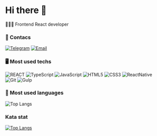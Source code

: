 # Hi there 👋
🧑🏽‍💻 Frontend React developer 

### 📲 Contacs
[![Telegram](https://img.shields.io/badge/Telegram-%2326A5E4.svg?style=flat&logo=Telegram&logoColor=white)](https://t.me/vic_karasev)
[![Email](https://img.shields.io/badge/Email-%23000000.svg?style=flat&logo=gmail)](mailto:work@victorkarasev.ru)

### 🖥️ Most used techs
![REACT](https://img.shields.io/badge/REACT-%2361DAFB.svg?style=for-the-badge&logo=react&logoColor=black) 
![TypeScript](https://img.shields.io/badge/typescript-%23007ACC.svg?style=for-the-badge&logo=typescript&logoColor=white) 
![JavaScript](https://img.shields.io/badge/javascript-%23323330.svg?style=for-the-badge&logo=javascript&logoColor=%23F7DF1E) 
![HTML5](https://img.shields.io/badge/html5-%23E34F26.svg?style=for-the-badge&logo=html5&logoColor=white) 
![CSS3](https://img.shields.io/badge/css3-%231572B6.svg?style=for-the-badge&logo=css3&logoColor=white) 
![ReactNative](https://img.shields.io/badge/reactnative-%232C8EBB.svg?style=for-the-badge&logo=react&logoColor=white) 
![Git](https://img.shields.io/badge/git-%23F05032.svg?style=for-the-badge&logo=git&logoColor=white)
![Gulp](https://img.shields.io/badge/gulp-%23F05032.svg?style=for-the-badge&logo=gulp&logoColor=white)

### 🔬 Most used languages
<!-- ![Top Langs](https://github-readme-stats.vercel.app/api/top-langs/?username=vikdubber&langs_count=10&theme=dark&hide_title=true&hide_border=true&border_radius=0) -->
![Top Langs](https://github-readme-stats-sigma-five.vercel.app/api/top-langs/?username=vikdubber&langs_count=10&theme=dark&hide_title=true&hide_border=true&border_radius=0)

### Kata stat
[![Top Langs](https://www.codewars.com/users/Vic_K/badges/small)](https://www.codewars.com/users/Vic_K)
